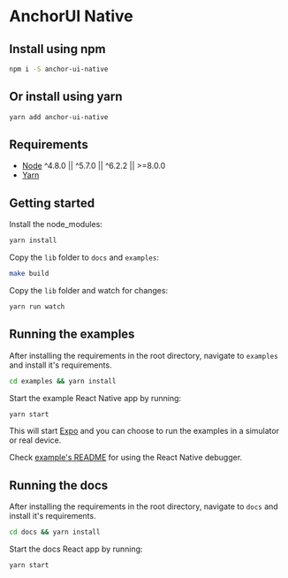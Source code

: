 # AnchorUI Native

## Install using npm

```bash
npm i -S anchor-ui-native
```

## Or install using yarn

```bash
yarn add anchor-ui-native
```

## Requirements

- [Node](https://github.com/creationix/nvm) ^4.8.0 || ^5.7.0 || ^6.2.2 || >=8.0.0
- [Yarn](https://yarnpkg.com/en/)

## Getting started

Install the node_modules:
```bash
yarn install
```

Copy the `lib` folder to `docs` and `examples`:
```bash
make build
```

Copy the `lib` folder and watch for changes:
```bash
yarn run watch
```

## Running the examples

After installing the requirements in the root directory, navigate to `examples` and install it's requirements.

```bash
cd examples && yarn install
```

Start the example React Native app by running:

```bash
yarn start
```

This will start [Expo](https://expo.io/) and you can choose to run the examples in a simulator or real device.

Check [example's README](https://github.com/anchorchat/anchor-ui-native/blob/master/examples/README.md) for using the React Native debugger.

## Running the docs

After installing the requirements in the root directory, navigate to `docs` and install it's requirements.

```bash
cd docs && yarn install
```

Start the docs React app by running:

```bash
yarn start
```
